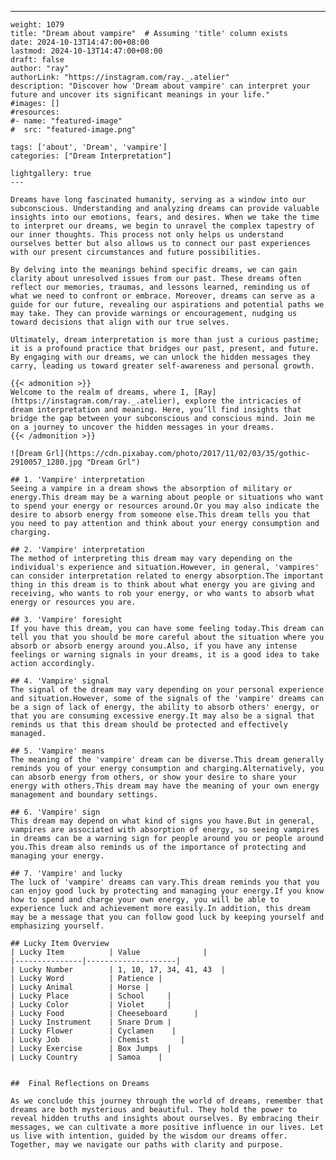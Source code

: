---
    weight: 1079
    title: "Dream about vampire"  # Assuming 'title' column exists
    date: 2024-10-13T14:47:00+08:00
    lastmod: 2024-10-13T14:47:00+08:00
    draft: false
    author: "ray"
    authorLink: "https://instagram.com/ray._.atelier"
    description: "Discover how 'Dream about vampire' can interpret your future and uncover its significant meanings in your life."
    #images: []
    #resources:
    #- name: "featured-image"
    #  src: "featured-image.png"
    
    tags: ['about', 'Dream', 'vampire']
    categories: ["Dream Interpretation"]
    
    lightgallery: true
    ---
    
    Dreams have long fascinated humanity, serving as a window into our subconscious. Understanding and analyzing dreams can provide valuable insights into our emotions, fears, and desires. When we take the time to interpret our dreams, we begin to unravel the complex tapestry of our inner thoughts. This process not only helps us understand ourselves better but also allows us to connect our past experiences with our present circumstances and future possibilities.
    
    By delving into the meanings behind specific dreams, we can gain clarity about unresolved issues from our past. These dreams often reflect our memories, traumas, and lessons learned, reminding us of what we need to confront or embrace. Moreover, dreams can serve as a guide for our future, revealing our aspirations and potential paths we may take. They can provide warnings or encouragement, nudging us toward decisions that align with our true selves.
    
    Ultimately, dream interpretation is more than just a curious pastime; it is a profound practice that bridges our past, present, and future. By engaging with our dreams, we can unlock the hidden messages they carry, leading us toward greater self-awareness and personal growth.
    
    {{< admonition >}}
    Welcome to the realm of dreams, where I, [Ray](https://instagram.com/ray._.atelier), explore the intricacies of dream interpretation and meaning. Here, you’ll find insights that bridge the gap between your subconscious and conscious mind. Join me on a journey to uncover the hidden messages in your dreams.
    {{< /admonition >}}
    
    ![Dream Grl](https://cdn.pixabay.com/photo/2017/11/02/03/35/gothic-2910057_1280.jpg "Dream Grl")
    
    ## 1. 'Vampire' interpretation
    Seeing a vampire in a dream shows the absorption of military or energy.This dream may be a warning about people or situations who want to spend your energy or resources around.Or you may also indicate the desire to absorb energy from someone else.This dream tells you that you need to pay attention and think about your energy consumption and charging.
    
    ## 2. 'Vampire' interpretation
    The method of interpreting this dream may vary depending on the individual's experience and situation.However, in general, 'vampires' can consider interpretation related to energy absorption.The important thing in this dream is to think about what energy you are giving and receiving, who wants to rob your energy, or who wants to absorb what energy or resources you are.
    
    ## 3. 'Vampire' foresight
    If you have this dream, you can have some feeling today.This dream can tell you that you should be more careful about the situation where you absorb or absorb energy around you.Also, if you have any intense feelings or warning signals in your dreams, it is a good idea to take action accordingly.
    
    ## 4. 'Vampire' signal
    The signal of the dream may vary depending on your personal experience and situation.However, some of the signals of the 'vampire' dreams can be a sign of lack of energy, the ability to absorb others' energy, or that you are consuming excessive energy.It may also be a signal that reminds us that this dream should be protected and effectively managed.
    
    ## 5. 'Vampire' means
    The meaning of the 'vampire' dream can be diverse.This dream generally reminds you of your energy consumption and charging.Alternatively, you can absorb energy from others, or show your desire to share your energy with others.This dream may have the meaning of your own energy management and boundary settings.
    
    ## 6. 'Vampire' sign
    This dream may depend on what kind of signs you have.But in general, vampires are associated with absorption of energy, so seeing vampires in dreams can be a warning sign for people around you or people around you.This dream also reminds us of the importance of protecting and managing your energy.
    
    ## 7. 'Vampire' and lucky
    The luck of 'vampire' dreams can vary.This dream reminds you that you can enjoy good luck by protecting and managing your energy.If you know how to spend and charge your own energy, you will be able to experience luck and achievement more easily.In addition, this dream may be a message that you can follow good luck by keeping yourself and emphasizing yourself.
    
    ## Lucky Item Overview
    | Lucky Item          | Value              |
    |---------------|--------------------|
    | Lucky Number        | 1, 10, 17, 34, 41, 43  |
    | Lucky Word          | Patience |
    | Lucky Animal        | Horse |
    | Lucky Place         | School     |
    | Lucky Color         | Violet     |
    | Lucky Food          | Cheeseboard      |
    | Lucky Instrument    | Snare Drum |
    | Lucky Flower        | Cyclamen    |
    | Lucky Job           | Chemist       |
    | Lucky Exercise      | Box Jumps  |
    | Lucky Country       | Samoa    |
    
    
    ##  Final Reflections on Dreams
    
    As we conclude this journey through the world of dreams, remember that dreams are both mysterious and beautiful. They hold the power to reveal hidden truths and insights about ourselves. By embracing their messages, we can cultivate a more positive influence in our lives. Let us live with intention, guided by the wisdom our dreams offer. Together, may we navigate our paths with clarity and purpose.
    